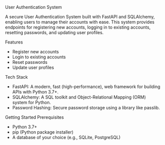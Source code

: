 User Authentication System


A secure User Authentication System built with FastAPI and SQLAlchemy, enabling users to manage their accounts with ease. This system provides endpoints for registering new accounts, logging in to existing accounts, resetting passwords, and updating user profiles.

Features
- Register new accounts
- Login to existing accounts
- Reset passwords
- Update user profiles

Tech Stack
- FastAPI: A modern, fast (high-performance), web framework for building APIs with Python 3.7+.
- SQLAlchemy: A SQL toolkit and Object-Relational Mapping (ORM) system for Python.
- Password Hashing: Secure password storage using a library like passlib.

Getting Started
Prerequisites
- Python 3.7+
- pip (Python package installer)
- A database of your choice (e.g., SQLite, PostgreSQL)
